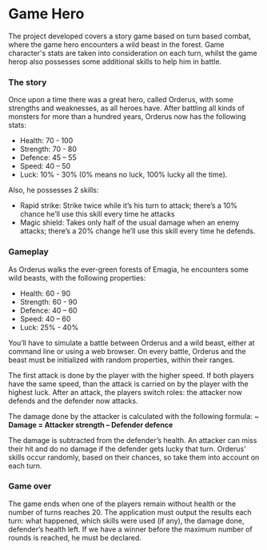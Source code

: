 # Game Hero
The project developed covers a story game based on turn based combat, where the game hero encounters a wild beast in the forest. Game character's stats are taken into consideration on each turn, whilst the game herop also possesses some additional skills to help him in battle.

### The story 
Once upon a time there was a great hero, called Orderus, with some strengths and weaknesses, as all heroes have. 
After battling all kinds of monsters for more than a hundred years, Orderus now has the following stats: 
- Health: 70 - 100 
- Strength: 70 - 80 
- Defence: 45 – 55 
- Speed: 40 – 50 
- Luck: 10% - 30% (0% means no luck, 100% lucky all the time). 

Also, he possesses 2 skills: 

- Rapid strike: Strike twice while it’s his turn to attack; there’s a 10% chance he’ll use this skill every time he attacks 
- Magic shield: Takes only half of the usual damage when an enemy attacks; there’s a 20% change he’ll use this skill every time he defends. 
 
### Gameplay 
As Orderus walks the ever-green forests of Emagia, he encounters some wild beasts, with the 
following properties: 
- Health: 60 - 90 
- Strength: 60 - 90 
- Defence: 40 – 60 
- Speed: 40 – 60 
- Luck: 25% - 40% 

You’ll have to simulate a battle between Orderus and a wild beast, either at command line or using a web browser. On every battle, Orderus and the beast must be initialized with random properties, within their ranges. 

The first attack is done by the player with the higher speed. If both players have the same speed, than the attack is carried on by the player with the highest luck. 
After an attack, the players switch roles: the attacker now defends and the defender now attacks. 

The damage done by the attacker is calculated with the following formula: 
~ **Damage = Attacker strength – Defender defence**

The damage is subtracted from the defender’s health. An attacker can miss their hit and do no  damage if the defender gets lucky that turn.  Orderus’ skills occur randomly, based on their chances, so take them into account on each turn. 
### Game over 
The game ends when one of the players remain without health or the number of turns reaches 20. 
The application must output the results each turn: what happened, which skills were used (if any), the damage done, defender’s health left. 
If we have a winner before the maximum number of rounds is reached, he must be declared.

